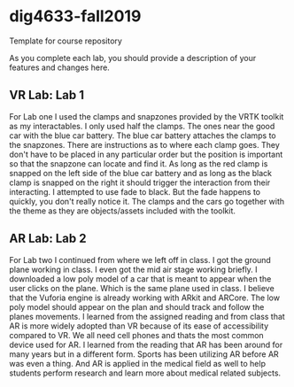 # dig4633-fall2019
Template for course repository

As you complete each lab, you should provide a description of your features and changes here.

## VR Lab: Lab 1

For Lab one I used the clamps and snapzones provided by the VRTK toolkit as my interactables.  I only used half the clamps.  The ones near the good car with the blue car battery.  The blue car battery attaches the clamps to the snapzones.  There are instructions as to where each clamp goes.  They don't have to be placed in any particular order but the position is important so that the snapzone can locate and find it.  As long as the red clamp is snapped on the left side of the blue car battery and as long as the black clamp is snapped on the right it should trigger the interaction from their interacting.  I attempted to use fade to black.  But the fade happens to quickly, you don't really notice it.  The clamps and the cars go together with the theme as they are objects/assets included with the toolkit.

## AR Lab: Lab 2

For Lab two I continued from where we left off in class.  I got the ground plane working in class.  I even got the mid air stage working briefly.  I downloaded a low poly model of a car that is meant to appear when the user clicks on the plane.  Which is the same plane used in class.  I believe that the Vuforia engine is already working with ARkit and ARCore.  The low poly model should appear on the plan and should track and follow the planes movements.  I learned from the assigned reading and from class that AR is more  widely adopted than VR because of its ease of accessibility compared to VR.  We all need cell phones and thats the most common device used for AR.  I learned from the reading that AR has been around for many years but in a different form.  Sports has been utilizing AR before AR was even a thing.  And AR is applied in the medical field as well to help students perform research and learn more about medical related subjects.
